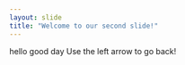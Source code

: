 ```yaml
---
layout: slide
title: "Welcome to our second slide!"
---
```

hello good day
Use the left arrow to go back!
